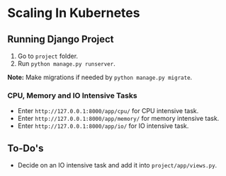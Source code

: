 # Scaling In Kubernetes
## Running Django Project
1. Go to `project` folder.
2. Run `python manage.py runserver`.

**Note:** Make migrations if needed by `python manage.py migrate`.

### CPU, Memory and IO Intensive Tasks
- Enter `http://127.0.0.1:8000/app/cpu/` for CPU intensive task.
- Enter `http://127.0.0.1:8000/app/memory/` for memory intensive task.
- Enter `http://127.0.0.1:8000/app/io/` for IO intensive task.

## To-Do's
- Decide on an IO intensive task and add it into `project/app/views.py`.